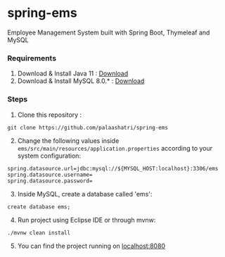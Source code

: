 # spring-ems
Employee Management System built with Spring Boot, Thymeleaf and MySQL

### Requirements
 1. Download & Install Java 11 : [Download](https://www.oracle.com/java/technologies/downloads/)
 2. Download & Install MySQL 8.0.* : [Download](https://dev.mysql.com/downloads/installer/)
 
### Steps
1. Clone this repository : 
```
git clone https://github.com/palaashatri/spring-ems
```
2. Change the following values inside `ems/src/main/resources/application.properties` according to your system configuration:
```
spring.datasource.url=jdbc:mysql://${MYSQL_HOST:localhost}:3306/ems
spring.datasource.username=
spring.datasource.password=
```
3. Inside MySQL, create a database called 'ems':
```
create database ems;
```
4. Run project using Eclipse IDE or through mvnw:
```
./mvnw clean install
```
5. You can find the project running on [localhost:8080](http://localhost:8080)
